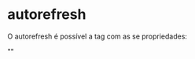 # autorefresh
O autorefresh é possível a tag <meta/> com as se propriedades:

"<meta http-equiv="refresh" content="1"/>"